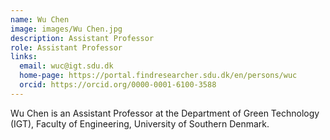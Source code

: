 ```yaml
---
name: Wu Chen
image: images/Wu Chen.jpg
description: Assistant Professor
role: Assistant Professor
links:
  email: wuc@igt.sdu.dk
  home-page: https://portal.findresearcher.sdu.dk/en/persons/wuc
  orcid: https://orcid.org/0000-0001-6100-3588
---
```


Wu Chen is an Assistant Professor at the Department of Green Technology (IGT), Faculty of Engineering, University of Southern Denmark. 
